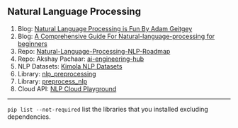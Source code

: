 ## Natural Language Processing

1. Blog: [Natural Language Processing is Fun By Adam Geitgey](https://medium.com/@ageitgey/natural-language-processing-is-fun-9a0bff37854e)
2. Blog: [A Comprehensive Guide For Natural-language-processing for beginners](https://medium.com/@saikirankalidindi/a-comprehensive-guide-for-natural-language-processing-nlp-for-beginners-39faa26ad4d9)
3. Repo: [Natural-Language-Processing-NLP-Roadmap](https://github.com/pemagrg1/Natural-Language-Processing-NLP-Roadmap)
4. Repo: Akshay Pachaar: [ai-engineering-hub](https://github.com/patchy631/ai-engineering-hub/tree/main)
5. NLP Datasets: [Kimola NLP Datasets](https://github.com/Kimola/nlp-datasets)
6. Library: [nlp_preprocessing](https://github.com/Ankur3107/nlp_preprocessing)
7. Library: [preprocess_nlp](https://github.com/nikhiljsk/preprocess_nlp)
8. Cloud API: [NLP Cloud Playground](https://nlpcloud.com/home/playground/)



---
`pip list --not-required` list the libraries that you installed excluding dependencies.